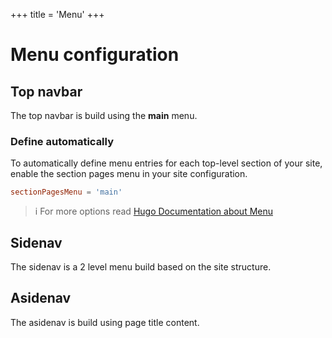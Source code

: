 +++
title = 'Menu'
+++

# Menu configuration

## Top navbar

The top navbar is build using the **main** menu.  

### Define automatically 
To automatically define menu entries for each top-level section of your site, enable the section pages menu in your site configuration.

```toml
sectionPagesMenu = 'main'
```

> i For more options read [Hugo Documentation about Menu](https://gohugo.io/content-management/menus/)

## Sidenav 

The sidenav is a 2 level menu build based on the site structure.

## Asidenav

The asidenav is build using page title content.